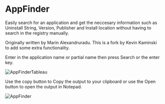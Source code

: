 # AppFinder

Easily search for an application and get the neccesary information such as Uninstall String, Version, Publisher and Install location without having to search in the registry manually. 

Originally written by Marin Alexandruradu. This is a fork by Kevin Kaminski to add some extra functionality.

Enter in the application name or partial name then press Search or the enter key.

![AppFinderTableau](https://github.com/kkaminsk/AppFinder/assets/1.gif)

Use the copy button to Copy the output to your clipboard or use the Open button to open the output in Notepad.

![AppFinder](https://github.com/kkaminsk/AppFinder/assets/2.gif)